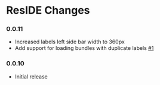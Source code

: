 ResIDE Changes
================

### 0.0.11
  
  * Increased labels left side bar width to 360px
  * Add support for loading bundles with duplicate labels [#1](../../pull/1)

### 0.0.10
  
  * Initial release
